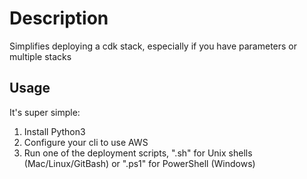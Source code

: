 # Description
Simplifies deploying a cdk stack, especially if you have parameters or multiple stacks

## Usage
It's super simple:
1) Install Python3
1) Configure your cli to use AWS
2) Run one of the deployment scripts,  ".sh" for Unix shells (Mac/Linux/GitBash) or ".ps1" for PowerShell (Windows)
